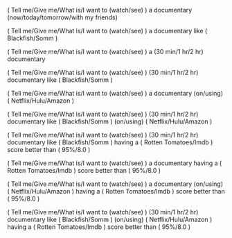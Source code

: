 ( Tell me/Give me/What is/I want to (watch/see) ) a documentary (now/today/tomorrow/with my friends)


( Tell me/Give me/What is/I want to (watch/see) ) a documentary like ( Blackfish/Somm )


( Tell me/Give me/What is/I want to (watch/see) ) a (30 min/1 hr/2 hr) documentary


( Tell me/Give me/What is/I want to (watch/see) ) (30 min/1 hr/2 hr) documentary like ( Blackfish/Somm )


( Tell me/Give me/What is/I want to (watch/see) ) a documentary (on/using) ( Netflix/Hulu/Amazon )

( Tell me/Give me/What is/I want to (watch/see) ) (30 min/1 hr/2 hr) documentary like ( Blackfish/Somm ) (on/using) ( Netflix/Hulu/Amazon )


( Tell me/Give me/What is/I want to (watch/see) ) (30 min/1 hr/2 hr) documentary like ( Blackfish/Somm ) having a ( Rotten Tomatoes/Imdb ) score better than ( 95%/8.0 )


( Tell me/Give me/What is/I want to (watch/see) ) a documentary having a ( Rotten Tomatoes/Imdb ) score better than ( 95%/8.0 )


( Tell me/Give me/What is/I want to (watch/see) ) a documentary (on/using) ( Netflix/Hulu/Amazon ) having a ( Rotten Tomatoes/Imdb ) score better than ( 95%/8.0 )


( Tell me/Give me/What is/I want to (watch/see) ) (30 min/1 hr/2 hr) documentary like ( Blackfish/Somm ) (on/using) ( Netflix/Hulu/Amazon ) having a ( Rotten Tomatoes/Imdb ) score better than ( 95%/8.0 )
